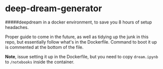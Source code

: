 # deep-dream-generator

####\#deepdream in a docker environment, to save you 8 hours of setup headaches.


Proper guide to come in the future, as well as tidying up the junk in this repo, but essentially follow what's in the Dockerfile. Command to boot it up is commented at the bottom of the file.

**Note**, issue setting it up in the Dockerfile, but you need to copy `dream.ipynb` to `/notebooks` inside the container.